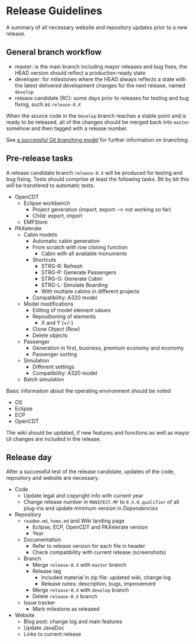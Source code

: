 # Release Guidelines

A summary of all necessary website and repository updates prior to a new release.


## General branch workflow

* master: is the main branch including mayor releases and bug fixes, the HEAD version should reflect a production-ready state 
* developer: for milestones where the HEAD always reflects a state with the latest delivered development changes for the next release, named `develop`
* release candidate (RC): some days prior to releases for testing and bug fixing, such as `release-0.X`

When the source code in the `develop` branch reaches a stable point and is ready to be released, all of the changes should be merged back into `master` somehow and then tagged with a release number. 

See [a successful Git branching model](http://nvie.com/posts/a-successful-git-branching-model/) for further information on branching.

	
## Pre-release tasks
A release candidate branch `release-0.X` will be produced for testing and bug fixing. Tests should comprise at least the following tasks. Bit by bit this will be transfered to automatic tests.

* OpenCDT
    * Eclipse workbench
        * Project generation (import, export --> not working so far)
        * Child: export, import
    * EMFStore
* PAXelerate
    * Cabin models
        * Automatic cabin generation
        * From scratch with row cloning function
            * Cabin with all available monuments
        * Shortcuts
            * STRG-R: Refresh
            * STRG-P: Generate Passengers
            * STRG-G: Generate Cabin
            * STRG-L: Simulate Boarding
            * With multiple cabins in different projects
        * Compatibility: A320 model
    * Model modifications
        * Editing of model element values
        * Repositioning of elements
            * X and Y (+/-)
        * Clone Object (Row)
        * Delete objects
    * Passenger
        * Generation in first, business, premium economy and economy
        * Passenger sorting
    * Simulation
        * Different settings
        * Compatibility: A320 model
	* Batch simulation
	
Basic information about the operating environment should be noted

* OS
* Eclipse
* ECP
* OpenCDT

The wiki should be updated, if new features and functions as well as mayor UI changes are included in the release.

	
## Release day
After a successful test of the release candidate, updates of the code, repository and website are necessary.

* Code
	* Update legal and copyright info with current year
	* Change release number in `MANIFEST.MF` to `0.X.0.qualifier` of all plug-ins and update minimum version in _Dependencies_
* Repository
	* `readme.md`, `home.md` and Wiki landing page
		* Eclipse, ECP, OpenCDT and PAXelerate version 
		* Year
	* Documentation
		* Refer to release version for each file in header
		* Check compatibility with current release (screenshots)
	* Branch
		* Merge `release-0.X` with `master` branch
		* Release tag
			* Included material in zip file: updated wiki, change log
			* Release notes: description, bugs, improvement
		* Merge `release-0.X` with `develop` branch
		* Delete `release-0.X` branch
	* Issue tracker
		* Mark milestone as released
* Website
	* Blog post: change log and main features
	* Update JavaDoc
	* Links to current release 




